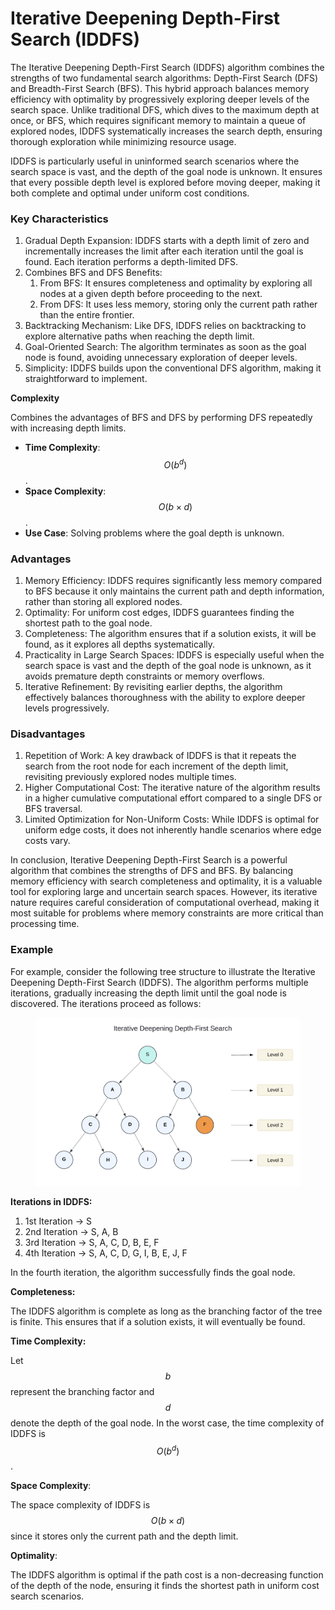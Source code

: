# Iterative Deepening Depth-First Search (IDDFS)

The Iterative Deepening Depth-First Search (IDDFS) algorithm combines the strengths of two fundamental search algorithms: Depth-First Search (DFS) and Breadth-First Search (BFS). This hybrid approach balances memory efficiency with optimality by progressively exploring deeper levels of the search space. Unlike traditional DFS, which dives to the maximum depth at once, or BFS, which requires significant memory to maintain a queue of explored nodes, IDDFS systematically increases the search depth, ensuring thorough exploration while minimizing resource usage.

IDDFS is particularly useful in uninformed search scenarios where the search space is vast, and the depth of the goal node is unknown. It ensures that every possible depth level is explored before moving deeper, making it both complete and optimal under uniform cost conditions.

### Key Characteristics

1. Gradual Depth Expansion: IDDFS starts with a depth limit of zero and incrementally increases the limit after each iteration until the goal is found. Each iteration performs a depth-limited DFS.
2. Combines BFS and DFS Benefits:
   1. From BFS: It ensures completeness and optimality by exploring all nodes at a given depth before proceeding to the next.
   2. From DFS: It uses less memory, storing only the current path rather than the entire frontier.
3. Backtracking Mechanism: Like DFS, IDDFS relies on backtracking to explore alternative paths when reaching the depth limit.
4. Goal-Oriented Search: The algorithm terminates as soon as the goal node is found, avoiding unnecessary exploration of deeper levels.
5. Simplicity: IDDFS builds upon the conventional DFS algorithm, making it straightforward to implement.

**Complexity**

Combines the advantages of BFS and DFS by performing DFS repeatedly with increasing depth limits.

* **Time Complexity**: $$O(b^d)$$.
* **Space Complexity**: $$O(b \times d)$$.
* **Use Case**: Solving problems where the goal depth is unknown.

### Advantages

1. Memory Efficiency: IDDFS requires significantly less memory compared to BFS because it only maintains the current path and depth information, rather than storing all explored nodes.
2. Optimality: For uniform cost edges, IDDFS guarantees finding the shortest path to the goal node.
3. Completeness: The algorithm ensures that if a solution exists, it will be found, as it explores all depths systematically.
4. Practicality in Large Search Spaces: IDDFS is especially useful when the search space is vast and the depth of the goal node is unknown, as it avoids premature depth constraints or memory overflows.
5. Iterative Refinement: By revisiting earlier depths, the algorithm effectively balances thoroughness with the ability to explore deeper levels progressively.

### Disadvantages

1. Repetition of Work: A key drawback of IDDFS is that it repeats the search from the root node for each increment of the depth limit, revisiting previously explored nodes multiple times.
2. Higher Computational Cost: The iterative nature of the algorithm results in a higher cumulative computational effort compared to a single DFS or BFS traversal.
3. Limited Optimization for Non-Uniform Costs: While IDDFS is optimal for uniform edge costs, it does not inherently handle scenarios where edge costs vary.

In conclusion, Iterative Deepening Depth-First Search is a powerful algorithm that combines the strengths of DFS and BFS. By balancing memory efficiency with search completeness and optimality, it is a valuable tool for exploring large and uncertain search spaces. However, its iterative nature requires careful consideration of computational overhead, making it most suitable for problems where memory constraints are more critical than processing time.

### Example

For example, consider the following tree structure to illustrate the Iterative Deepening Depth-First Search (IDDFS). The algorithm performs multiple iterations, gradually increasing the depth limit until the goal node is discovered. The iterations proceed as follows:

<div align="left"><figure><img src="../../../../.gitbook/assets/image.png" alt="" width="563"><figcaption></figcaption></figure></div>

**Iterations in IDDFS:**

1. 1st Iteration → S
2. 2nd Iteration → S, A, B
3. 3rd Iteration → S, A, C, D, B, E, F
4. 4th Iteration → S, A, C, D, G, I, B, E, J, F

In the fourth iteration, the algorithm successfully finds the goal node.

**Completeness:**

The IDDFS algorithm is complete as long as the branching factor of the tree is finite. This ensures that if a solution exists, it will eventually be found.

**Time Complexity:**

Let $$b$$ represent the branching factor and $$d$$ denote the depth of the goal node. In the worst case, the time complexity of IDDFS is $$O(b^d)$$.

**Space Complexity**:

The space complexity of IDDFS is $$O(b \times d)$$ since it stores only the current path and the depth limit.

**Optimality**:

The IDDFS algorithm is optimal if the path cost is a non-decreasing function of the depth of the node, ensuring it finds the shortest path in uniform cost search scenarios.
